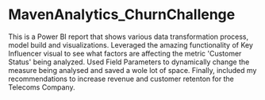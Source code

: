 # MavenAnalytics_ChurnChallenge
This is a Power BI report that shows various data transformation process, model build  and visualizations. Leveraged the amazing functionality of Key Influencer visual to see what factors are affecting the metric 'Customer Status' being analyzed. Used Field Parameters to dynamically change the measure being analysed and saved a wole lot of space. Finally, included my recommendations to increase revenue and customer retenton for the Telecoms Company. 
